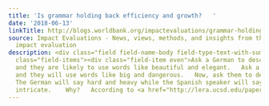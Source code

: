 ```yaml
---
title: 'Is grammar holding back efficiency and growth?   '
date: '2018-06-13'
linkTitle: http://blogs.worldbank.org/impactevaluations/grammar-holding-back-efficiency-and-growth
source: Impact Evaluations - News, views, methods, and insights from the world of
  impact evaluation
description: <div class="field field-name-body field-type-text-with-summary field-label-hidden"><div
  class="field-items"><div class="field-item even">Ask a German to describe a bridge,
  and they are likely to use words like beautiful and elegant.   Ask a Spanish speaker,
  and they will use words like big and dangerous.   Now, ask them to describe a key. 
  The German will say hard and heavy while the Spanish speaker will say lovely and
  intricate.    Why?   According to <a href="http://lera.ucsd.edu/papers/gender
---
```

